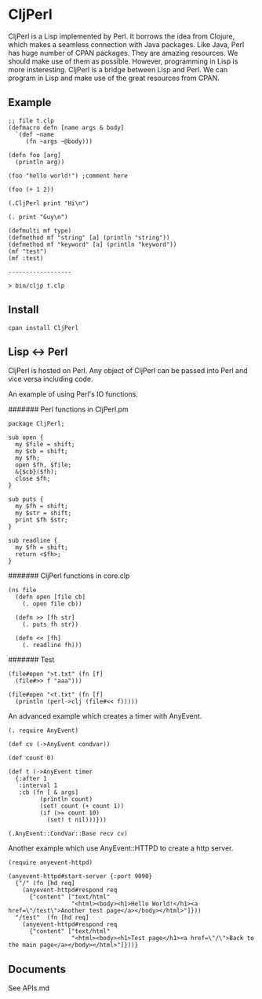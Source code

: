 # CljPerl

CljPerl is a Lisp implemented by Perl. It borrows the idea from Clojure,
which makes a seamless connection with Java packages.
Like Java, Perl has huge number of CPAN packages.
They are amazing resources. We should make use of them as possible.
However, programming in Lisp is more insteresting.
CljPerl is a bridge between Lisp and Perl. We can program in Lisp and
make use of the great resources from CPAN.

## Example

	;; file t.clp
	(defmacro defn [name args & body]
	  `(def ~name
	     (fn ~args ~@body)))
	
	(defn foo [arg]
	  (println arg))
	
	(foo "hello world!") ;comment here
	
	(foo (+ 1 2))
	
	(.CljPerl print "Hi\n")
	
	(. print "Guy\n")

	(defmulti mf type)
	(defmethod mf "string" [a] (println "string"))
	(defmethod mf "keyword" [a] (println "keyword"))
	(mf "test")
	(mf :test)

	------------------

	> bin/cljp t.clp

## Install

	cpan install CljPerl

## Lisp <-> Perl

CljPerl is hosted on Perl. Any object of CljPerl can be passed into Perl and vice versa including code.

An example of using Perl's IO functions.

####### Perl functions in CljPerl.pm

	package CljPerl;
	
	sub open {
	  my $file = shift;
	  my $cb = shift;
	  my $fh;
	  open $fh, $file;
	  &{$cb}($fh);
	  close $fh;
	}
	
	sub puts {
	  my $fh = shift;
	  my $str = shift;
	  print $fh $str;
	}
	
	sub readline {
	  my $fh = shift;
	  return <$fh>;
	}
	
####### CljPerl functions in core.clp

	(ns file
	  (defn open [file cb]
	    (. open file cb))
	
	  (defn >> [fh str]
	    (. puts fh str))
	
	  (defn << [fh]
	    (. readline fh)))

####### Test

	(file#open ">t.txt" (fn [f]
	  (file#>> f "aaa")))
	
	(file#open "<t.txt" (fn [f]
	  (println (perl->clj (file#<< f)))))

An advanced example which creates a timer with AnyEvent.

	(. require AnyEvent)

	(def cv (->AnyEvent condvar))
	
	(def count 0)
	
	(def t (->AnyEvent timer
	  {:after 1
	   :interval 1
	   :cb (fn [ & args]
	         (println count)
	         (set! count (+ count 1))
	         (if (>= count 10)
	           (set! t nil)))}))
	
	(.AnyEvent::CondVar::Base recv cv)

Another example which use AnyEvent::HTTPD to create a http server.

	(require anyevent-httpd)

	(anyevent-httpd#start-server {:port 9090}
	  {"/" (fn [hd req]
	    (anyevent-httpd#respond req
	      {"content" ["text/html"
	                  "<html><body><h1>Hello World!</h1><a href=\"/test\">Another test page</a></body></html>"]})) 
	  "/test"  (fn [hd req]
	    (anyevent-httpd#respond req
	      {"content" ["text/html"
	                  "<html><body><h1>Test page</h1><a href=\"/\">Back to the main page</a></body></html>"]}))}

## Documents

See APIs.md
